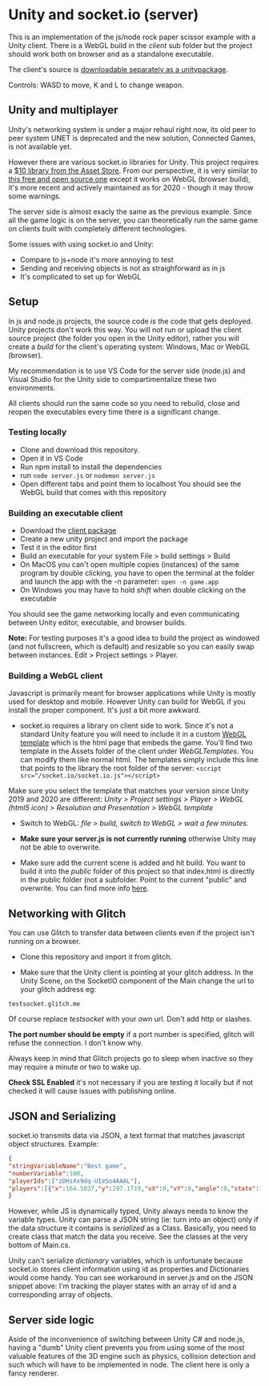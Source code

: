 # Unity and socket.io (server)

This is an implementation of the js/node rock paper scissor example with a Unity client.
There is a WebGL build in the *client* sub folder but the project should work both on browser and as a standalone executable.

The client's source is [downloadable separately as a unitypackage](https://drive.google.com/file/d/14UxPy7PyQj0Glx9FywdCVI_oTSyYSbxD/view?usp=sharing).

Controls: WASD to move, K and L to change weapon.

## Unity and multiplayer

Unity's networking system is under a major rehaul right now, its old peer to peer system UNET is deprecated and the new solution, Connected Games, is not available yet.

However there are various socket.io libraries for Unity. This project requires a [$10 library from the Asset Store](https://assetstore.unity.com/packages/tools/network/socketio-for-native-and-webgl-builds-76508). From our perspective, it is very similar to [this free and open source one](https://assetstore.unity.com/packages/tools/network/socket-io-for-unity-21721) except it works on WebGL (browser build), it's more recent and actively maintained as for 2020 - though it may throw some warnings.

The server side is almost exacly the same as the previous example. Since all the game logic is on the server, you can theoretically run the same game on clients built with completely different technologies.

Some issues with using socket.io and Unity:

* Compare to js+node it's more annoying to test
* Sending and receiving objects is not as straighforward as in js
* It's complicated to set up for WebGL


## Setup
In js and node.js projects, the source code *is* the code that gets deployed. Unity projects don't work this way. You will not run or upload the client source project (the folder you open in the Unity editor), rather you will create a *build* for the client's operating system: Windows, Mac or WebGL (browser).

My recommendation is to use VS Code for the server side (node.js) and Visual Studio for the Unity side to compartimentalize these two environments. 

All clients should run the same code so you need to rebuild, close and reopen the executables every time there is a significant change.

### Testing locally

* Clone and download this repository. 
* Open it in VS Code 
* Run npm install to install the dependencies
* run ```node server.js``` or ```nodemon server.js```
* Open different tabs and point them to localhost
You should see the WebGL build that comes with this repository

### Building an executable client
* Download the [client package](https://drive.google.com/file/d/14UxPy7PyQj0Glx9FywdCVI_oTSyYSbxD/view?usp=sharing)
* Create a new unity project and import the package
* Test it in the editor first
* Build an executable for your system File > build settings > Build
* On MacOS you can't open multiple copies (instances) of the same program by double clicking, you have to open the terminal at the folder and launch the app with the -n parameter: ```open -n game.app```
* On Windows you may have to hold *shift* when double clicking on the executable

You should see the game networking locally and even communicating between Unity editor, executable, and browser builds. 

**Note:** For testing purposes it's a good idea to build the project as windowed (and not fullscreen, which is default) and resizable so you can easily swap between instances. Edit > Project settings > Player.


### Building a WebGL client
Javascript is primarily meant for browser applications while Unity is mostly used for desktop and mobile. 
However Unity can build for WebGL if you install the proper component. It's just a bit more awkward.

* socket.io requires a library on client side to work. Since it's not a standard Unity feature you will need to include it in a custom [WebGL template](https://docs.unity3d.com/Manual/webgl-templates.html) which is the html page that embeds the game.
You'll find two template in the Assets folder of the client under *WebGLTemplates*. You can modify them like normal html.
The templates simply include this line that points to the library the root folder of the server:
`<script src="/socket.io/socket.io.js"></script>`

Make sure you select the template that matches your version since Unity 2019 and 2020 are different:
*Unity > Project settings > Player > WebGL (html5 icon) > Resolution and Presentation > WebGL template*

* Switch to WebGL: *file > build, switch to WebGL > wait a few minutes*. 

* **Make sure your server.js is not currently running** otherwise Unity may not be able to overwrite.

* Make sure add the current scene is added and hit build. 
You want to build it into the *public* folder of this project so that index.html is directly in the public folder (not a subfolder. Point to the current "public" and overwrite.
You can find more info [here](https://docs.unity3d.com/Manual/webgl-building.html).


## Networking with Glitch
You can use Glitch to transfer data between clients even if the project isn't running on a browser.

* Clone this repository and import it from glitch.

* Make sure that the Unity client is pointing at your glitch address.
In the Unity Scene, on the SocketIO component of the Main change the url to your glitch address eg:

`testsocket.glitch.me`

Of course replace *testsocket* with your own url. Don't add http or slashes.

**The port number should be empty** if a port number is specified, glitch will refuse the connection. I don't know why.

Always keep in mind that Glitch projects go to sleep when inactive so they may require a minute or two to wake up.

**Check SSL Enabled** it's not necessary if you are testing it locally but if not checked it will cause issues with publishing online.



## JSON and Serializing

socket.io transmits data via JSON, a text format that matches javascript object structures. Example:

```JSON
{
"stringVariableName":"Best game",
"numberVariable":100,
"playerIds":["zDHsXx9dq-UIeSo4AAAL"],
"players":[{"x":164.5037,"y":297.1719,"vX":0,"vY":0,"angle":0,"state":1,"counter":-1}]
}
```

However, while JS is dynamically typed, Unity always needs to know the variable types. Unity can parse a JSON string (ie: turn into an object) only if the data structure it contains is *serialized* as a Class. Basically, you need to create class that match the data you receive. See the classes at the very bottom of Main.cs.

Unity can't serialize *dictionary* variables, which is unfortunate because socket.io stores client information using id as properties and Dictionaries would come handy. You can see workaround in server.js and on the JSON snippet above: I'm tracking the player states with an array of id and a corresponding array of objects.

## Server side logic

Aside of the inconvenience of switching between Unity C# and node.js, having a "dumb" Unity client prevents you from using some of the most valuable features of the 3D engine such as physics, collision detection and such which will have to be implemented in node. The client here is only a fancy renderer.  

